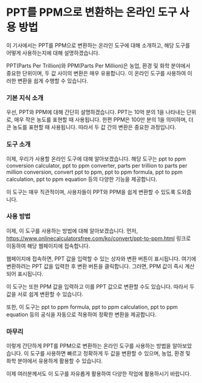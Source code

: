 PPT를 PPM으로 변환하는 온라인 도구 사용 방법
============================

이 기사에서는 PPT를 PPM으로 변환하는 온라인 도구에 대해 소개하고, 해당 도구를 어떻게 사용하는지에 대해 설명하겠습니다.

PPT(Parts Per Trillion)와 PPM(Parts Per Million)은 농업, 환경 및 화학 분야에서 중요한 단위이며, 두 값 사이의 변환은 매우 유용합니다. 이 온라인 도구를 사용하여 이러한 변환을 쉽게 수행할 수 있습니다.

### 기본 지식 소개

우선, PPT와 PPM에 대해 간단히 설명하겠습니다. PPT는 10억 분의 1을 나타내는 단위로, 매우 작은 농도를 표현할 때 사용됩니다. 한편 PPM은 100만 분의 1을 의미하며, 더 큰 농도를 표현할 때 사용됩니다. 따라서 두 값 간의 변환은 중요한 과정입니다.

### 도구 소개

이제, 우리가 사용할 온라인 도구에 대해 알아보겠습니다. 해당 도구는 ppt to ppm conversion calculator, ppt to ppm converter, parts per trillion to parts per million conversion, convert ppt to ppm, ppt to ppm formula, ppt to ppm calculation, ppt to ppm equation 등의 다양한 기능을 제공합니다.

이 도구는 매우 직관적이며, 사용자들이 PPT와 PPM을 쉽게 변환할 수 있도록 도와줍니다.

### 사용 방법

이제, 이 도구를 사용하는 방법에 대해 알아보겠습니다. 먼저, <https://www.onlinecalculatorsfree.com/ko/convert/ppt-to-ppm.html> 링크로 이동하여 해당 웹페이지에 접속합니다.

웹페이지에 접속하면, PPT 값을 입력할 수 있는 상자와 변환 버튼이 표시됩니다. 여기에 변환하려는 PPT 값을 입력한 후 변환 버튼을 클릭합니다. 그러면, PPM 값이 즉시 계산되어 표시됩니다.

이 도구는 또한 PPM 값을 입력하고 이를 PPT 값으로 변환할 수도 있습니다. 따라서 두 값을 서로 쉽게 변환할 수 있습니다.

또한, 이 도구는 ppt to ppm formula, ppt to ppm calculation, ppt to ppm equation 등의 공식을 자동으로 적용하여 정확한 변환을 제공합니다.

### 마무리

이렇게 간단하게 PPT를 PPM으로 변환하는 온라인 도구를 사용하는 방법을 알아보았습니다. 이 도구를 사용하면 빠르고 정확하게 두 값을 변환할 수 있으며, 농업, 환경 및 화학 분야에서 유용하게 활용할 수 있습니다.

이제 여러분께서도 이 도구를 자유롭게 활용하여 다양한 작업에 활용하시기 바랍니다.